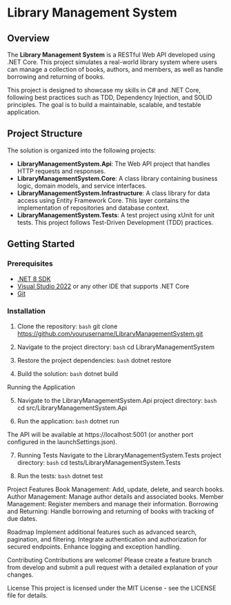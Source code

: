 # Library Management System

## Overview
The **Library Management System** is a RESTful Web API developed using .NET Core. This project simulates a real-world library system where users can manage a collection of books, authors, and members, as well as handle borrowing and returning of books.

This project is designed to showcase my skills in C# and .NET Core, following best practices such as TDD, Dependency Injection, and SOLID principles. The goal is to build a maintainable, scalable, and testable application.

## Project Structure
The solution is organized into the following projects:
- **LibraryManagementSystem.Api**: The Web API project that handles HTTP requests and responses.
- **LibraryManagementSystem.Core**: A class library containing business logic, domain models, and service interfaces.
- **LibraryManagementSystem.Infrastructure**: A class library for data access using Entity Framework Core. This layer contains the implementation of repositories and database context.
- **LibraryManagementSystem.Tests**: A test project using xUnit for unit tests. This project follows Test-Driven Development (TDD) practices.

## Getting Started

### Prerequisites
- [.NET 8 SDK](https://dotnet.microsoft.com/download/dotnet/8.0)
- [Visual Studio 2022](https://visualstudio.microsoft.com/) or any other IDE that supports .NET Core
- [Git](https://git-scm.com/)

### Installation
1. Clone the repository:
   ```bash```
   git clone https://github.com/yourusername/LibraryManagementSystem.git

2. Navigate to the project directory:
   ```bash```
cd LibraryManagementSystem

3. Restore the project dependencies:
   ```bash```
dotnet restore

4. Build the solution:
   ```bash```
dotnet build

Running the Application

5. Navigate to the LibraryManagementSystem.Api project directory:
   ```bash```
cd src/LibraryManagementSystem.Api

6. Run the application:
   ```bash```
dotnet run

The API will be available at https://localhost:5001 (or another port configured in the launchSettings.json).

7. Running Tests
Navigate to the LibraryManagementSystem.Tests project directory:
   ```bash```
cd tests/LibraryManagementSystem.Tests

8. Run the tests:
   ```bash```
dotnet test

Project Features
Book Management: Add, update, delete, and search books.
Author Management: Manage author details and associated books.
Member Management: Register members and manage their information.
Borrowing and Returning: Handle borrowing and returning of books with tracking of due dates.

Roadmap
Implement additional features such as advanced search, pagination, and filtering.
Integrate authentication and authorization for secured endpoints.
Enhance logging and exception handling.

Contributing
Contributions are welcome! Please create a feature branch from develop and submit a pull request with a detailed explanation of your changes.

License
This project is licensed under the MIT License - see the LICENSE file for details.

